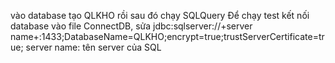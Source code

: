 vào database tạo QLKHO rồi sau đó chạy SQLQuery
Để chạy test kết nối database
vào file ConnectDB, sửa jdbc:sqlserver://+server name+:1433;DatabaseName=QLKHO;encrypt=true;trustServerCertificate=true;
server name: tên server của SQL

